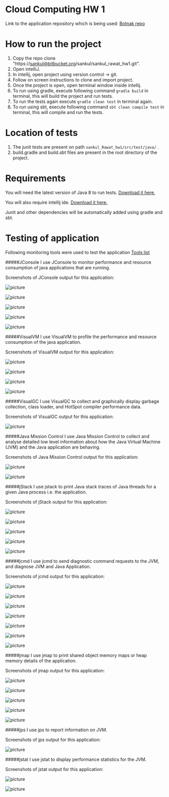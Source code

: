 Cloud Computing HW 1
======

Link to the application repository which is being used:
[Botnak repo](https://github.com/Gocnak/Botnak)

# How to run the project
1. Copy the repo clone "https://sankul@bitbucket.org/sankul/sankul_rawat_hw1.git".
2. Open intelliJ.
3. In intellij, open project using version control -> git.
4. Follow on screen instructions to clone and import project.
5. Once the project is open, open terminal window inside intellij.
6. To run using gradle, execute following command `gradle build` in terminal, this will build the project and run tests.
7. To run the tests again execute `gradle clean test` in terminal again.
8. To run using sbt, execute following command `sbt clean compile test` in terminal, this will compile and run the tests.    

# Location of tests
1. The junit tests are present on path `sankul_Rawat_hw1/src/test/java/` .
2. build.gradle and build.sbt files are present in the root directory of the project.

# Requirements
You will need the latest version of Java 8 to run tests. [Download it here.](http://www.oracle.com/technetwork/java/javase/downloads/jre8-downloads-2133155.html)

You will also require intellij ide. [Download it here.](https://www.jetbrains.com/idea/download/#section=windows)

Junit and other dependencies will be automatically added using gradle and sbt.

# Testing of application

Following monitoring tools were used to test the application [Tools list](https://docs.oracle.com/javase/8/docs/technotes/guides/troubleshoot/tooldescr025.html) 

#####JConsole
I use JConsole to monitor performance and resource consumption of java applications that are running.

Screenshots of JConsole output for this application:

![picture](screenshots/jconsole1.png)

![picture](screenshots/jconsole2.png)

![picture](screenshots/jconsole3.png)

![picture](screenshots/jconsole4.png)

![picture](screenshots/jconsole5.png)

#####VisualVM
I use VisualVM to profile the performance and resource consumption of the java application.

Screenshots of VisualVM output for this application:

![picture](screenshots/VisualVM1.png)

![picture](screenshots/VisualVM2.png)

![picture](screenshots/VisualVM3.png)

![picture](screenshots/VisualVM4.png)

#####VisualGC
I use VisualGC to collect and graphically display garbage collection, class loader, and HotSpot compiler performance data.

Screenshots of VisualGC output for this application:

![picture](screenshots/VisualGC1.png)

#####Java Mission Control
I use Java Mission Control to collect and analyse detailed low level information about how the Java Virtual Machine (JVM) and the Java application are behaving.

Screenshots of Java Mission Control output for this application:

![picture](screenshots/JavaMissionControl1.png)

![picture](screenshots/JavaMissionControl2.png)

#####jStack
I use jstack to print Java stack traces of Java threads for a given Java process i.e. the application.

Screenshots of jStack output for this application:

![picture](screenshots/jstack1.png)

![picture](screenshots/jstack2.png)

![picture](screenshots/jstack3.png)

![picture](screenshots/jstack4.png)

![picture](screenshots/jstack5.png)

#####jcmd
I use jcmd to send diagnostic command requests to the JVM, and diagnose JVM and Java Application.

Screenshots of jcmd output for this application:

![picture](screenshots/jcmd1.png)

![picture](screenshots/jcmd2.png)

![picture](screenshots/jcmd3.png)

![picture](screenshots/jcmd4.png)

![picture](screenshots/jcmd5.png)

![picture](screenshots/jcmd6.png)

![picture](screenshots/jcmd7.png)

#####jmap
I use jmap to print shared object memory maps or heap memory details of the application.

Screenshots of jmap output for this application:

![picture](screenshots/jmap1.png)

![picture](screenshots/jmap2.png)

![picture](screenshots/jmap3.png)

![picture](screenshots/jmap4.png)

![picture](screenshots/jmap5.png)

#####jps
I use jps to report information on JVM.

Screenshots of jps output for this application:

![picture](screenshots/jps1.png)

#####jstat
I use jstat to display performance statistics for the JVM.

Screenshots of jstat output for this application:

![picture](screenshots/jstat1.png)

![picture](screenshots/jstat2.png)

